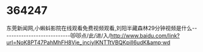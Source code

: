 # 364247
东莞新闻网,小蝌蚪影院在线观看免费视频观看,刘阳半藏森林29分钟视频是什么----------------------------😻😻点/此/进/入/http://www.baidu.com/link?url=NoK8PT47PahMhFH8Vie_jnciyIKNTTtVBQKpill6udK&amp;wd
